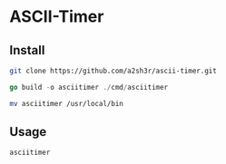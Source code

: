# ASCII-Timer

## Install

```bash
git clone https://github.com/a2sh3r/ascii-timer.git
```

```go
go build -o asciitimer ./cmd/asciitimer
```

```bash
mv asciitimer /usr/local/bin 
```

## Usage

```bash
asciitimer
```
